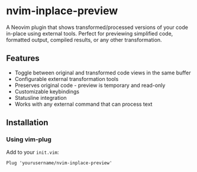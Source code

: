 # nvim-inplace-preview

A Neovim plugin that shows transformed/processed versions of your code in-place using external tools. Perfect for previewing simplified code, formatted output, compiled results, or any other transformation.

## Features

- Toggle between original and transformed code views in the same buffer
- Configurable external transformation tools
- Preserves original code - preview is temporary and read-only
- Customizable keybindings
- Statusline integration
- Works with any external command that can process text

## Installation

### Using vim-plug

Add to your `init.vim`:

```vim
Plug 'yourusername/nvim-inplace-preview'

